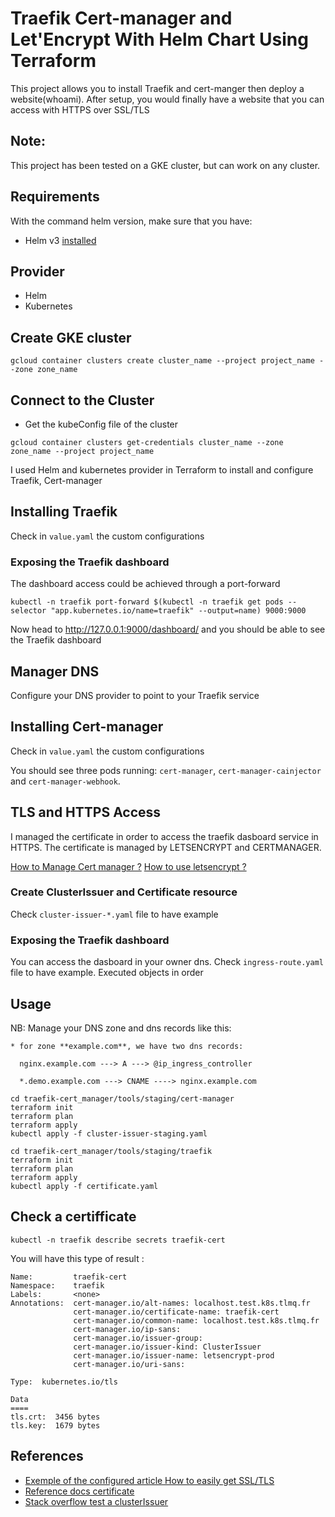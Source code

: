 # Traefik Cert-manager and Let'Encrypt With Helm Chart Using Terraform

This project allows you to install Traefik and cert-manger then deploy a website(whoami). After setup, you would finally have a website that you can access with HTTPS over SSL/TLS

## Note:
This project has been tested on a GKE cluster, but can work on any cluster.

## Requirements
With the command helm version, make sure that you have:
* Helm v3 [installed](https://helm.sh/docs/intro/)
## Provider
* Helm
* Kubernetes

## Create GKE cluster
```
gcloud container clusters create cluster_name --project project_name --zone zone_name
```

## Connect to the Cluster
* Get the kubeConfig file of the cluster

```
gcloud container clusters get-credentials cluster_name --zone zone_name --project project_name
```

I used Helm and kubernetes provider in Terraform to install and configure Traefik, Cert-manager

## Installing Traefik
Check in `value.yaml` the custom configurations

### Exposing the Traefik dashboard
The dashboard access could be achieved through a port-forward
```
kubectl -n traefik port-forward $(kubectl -n traefik get pods --selector "app.kubernetes.io/name=traefik" --output=name) 9000:9000
```
Now head to http://127.0.0.1:9000/dashboard/ and you should be able to see the Traefik dashboard

## Manager DNS
Configure your DNS provider to point to your Traefik service

## Installing Cert-manager
Check in `value.yaml` the custom configurations

You should see three pods running: `cert-manager`, `cert-manager-cainjector` and `cert-manager-webhook`.

## TLS and HTTPS Access
I managed the certificate in order to access the traefik dasboard service in HTTPS.
The certificate is managed by LETSENCRYPT and CERTMANAGER.

[How to Manage Cert manager ?](https://cert-manager.io/docs/installation/kubernetes/)
[How to use letsencrypt ?](https://github.com/jetstack/cert-manager)

### Create ClusterIssuer and Certificate resource
Check `cluster-issuer-*.yaml` file to have example

### Exposing the Traefik dashboard
You can access the dasboard in your owner dns.
Check `ingress-route.yaml` file to have example. Executed objects in order

## Usage
NB: Manage your DNS zone and dns records like this:
```
* for zone **example.com**, we have two dns records:

  nginx.example.com ---> A ---> @ip_ingress_controller

  *.demo.example.com ---> CNAME ----> nginx.example.com
```

```
cd traefik-cert_manager/tools/staging/cert-manager
terraform init
terraform plan
terraform apply
kubectl apply -f cluster-issuer-staging.yaml
```

```
cd traefik-cert_manager/tools/staging/traefik
terraform init
terraform plan
terraform apply
kubectl apply -f certificate.yaml
```

## Check a certifficate
```
kubectl -n traefik describe secrets traefik-cert
```
You will have this type of result :
```
Name:         traefik-cert
Namespace:    traefik
Labels:       <none>
Annotations:  cert-manager.io/alt-names: localhost.test.k8s.tlmq.fr
              cert-manager.io/certificate-name: traefik-cert
              cert-manager.io/common-name: localhost.test.k8s.tlmq.fr
              cert-manager.io/ip-sans: 
              cert-manager.io/issuer-group: 
              cert-manager.io/issuer-kind: ClusterIssuer
              cert-manager.io/issuer-name: letsencrypt-prod
              cert-manager.io/uri-sans: 

Type:  kubernetes.io/tls

Data
====
tls.crt:  3456 bytes
tls.key:  1679 bytes
```

## References
* [Exemple of the configured article How to easily get SSL/TLS](https://medium.com/@alexgued3s/how-to-easily-ish-471307f276a9)
* [Reference docs certificate](https://docs.cert-manager.io/en/release-0.11/reference/certificates.html)
* [Stack overflow test a clusterIssuer](https://stackoverflow.com/questions/58423312/how-do-i-test-a-clusterissuer-solver/58436097?noredirect=1#comment103215785_58436097)